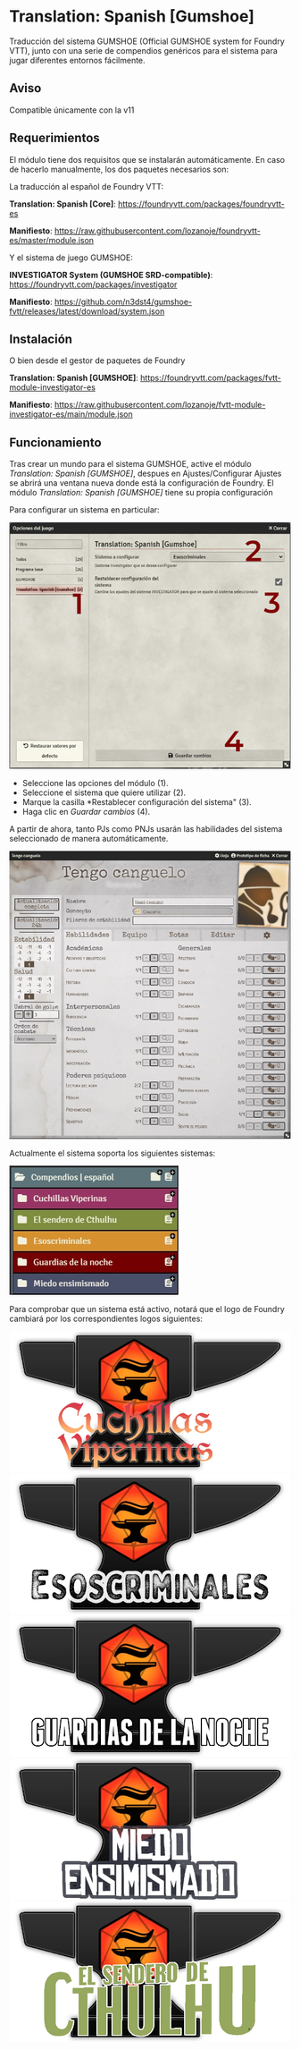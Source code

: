 # Translation: Spanish [Gumshoe]

Traducción del sistema GUMSHOE (Official GUMSHOE system for Foundry VTT), junto con una serie de compendios genéricos para el sistema para jugar diferentes entornos fácilmente.

## Aviso

Compatible únicamente con la v11

## Requerimientos

El módulo tiene dos requisitos que se instalarán automáticamente. En caso de hacerlo manualmente, los dos paquetes necesarios son:

La traducción al español de Foundry VTT:

**Translation: Spanish [Core]**: https://foundryvtt.com/packages/foundryvtt-es

__Manifiesto__: https://raw.githubusercontent.com/lozanoje/foundryvtt-es/master/module.json

Y el sistema de juego GUMSHOE:

**INVESTIGATOR System (GUMSHOE SRD-compatible)**: https://foundryvtt.com/packages/investigator

__Manifiesto__: https://github.com/n3dst4/gumshoe-fvtt/releases/latest/download/system.json

## Instalación

O bien desde el gestor de paquetes de Foundry

**Translation: Spanish [GUMSHOE]**: https://foundryvtt.com/packages/fvtt-module-investigator-es

__Manifiesto__: https://raw.githubusercontent.com/lozanoje/fvtt-module-investigator-es/main/module.json


## Funcionamiento

Tras crear un mundo para el sistema GUMSHOE, active el módulo *Translation: Spanish [GUMSHOE]*, despues en Ajustes/Configurar Ajustes se abrirá una ventana nueva donde está la configuración de Foundry. El módulo *Translation: Spanish [GUMSHOE]* tiene su propia configuración

Para configurar un sistema en particular:

![](https://github.com/lozanoje/fvtt-module-investigator-es/blob/assets/Ajustes.jpg)

- Seleccione las opciones del módulo (1).
- Seleccione el sistema que quiere utilizar (2).
- Marque la casilla *Restablecer configuración del sistema" (3).
- Haga clic en *Guardar cambios* (4).

A partir de ahora, tanto PJs como PNJs usarán las habilidades del sistema seleccionado de manera automáticamente.

![](https://github.com/lozanoje/fvtt-module-investigator-es/blob/assets/Ejemplo.jpg)

Actualmente el sistema soporta los siguientes sistemas:

![](https://github.com/lozanoje/fvtt-module-investigator-es/blob/assets/Compendios.jpg)

Para comprobar que un sistema está activo, notará que el logo de Foundry cambiará por los correspondientes logos siguientes:

![](https://raw.githubusercontent.com/lozanoje/fvtt-module-investigator-es/main/images/fvtt-cuchillas-es.webp)
![](https://raw.githubusercontent.com/lozanoje/fvtt-module-investigator-es/main/images/fvtt-esoscriminales-es.webp)
![](https://raw.githubusercontent.com/lozanoje/fvtt-module-investigator-es/main/images/fvtt-guardias-es.webp)
![](https://raw.githubusercontent.com/lozanoje/fvtt-module-investigator-es/main/images/fvtt-miedo-es.webp)
![](https://raw.githubusercontent.com/lozanoje/fvtt-module-investigator-es/main/images/fvtt-sendero-es.webp)
